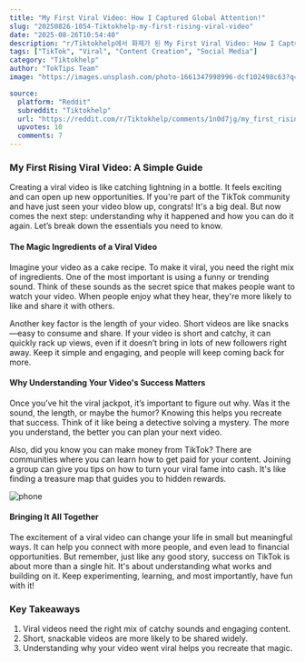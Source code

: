 ```yaml
---
title: "My First Viral Video: How I Captured Global Attention!"
slug: "20250826-1054-Tiktokhelp-my-first-rising-viral-video"
date: "2025-08-26T10:54:40"
description: "r/Tiktokhelp에서 화제가 된 My First Viral Video: How I Captured Global Attention!에 대한 깊이 있는 분석과 인사이트"
tags: ["TikTok", "Viral", "Content Creation", "Social Media"]
category: "Tiktokhelp"
author: "TokTips Team"
image: "https://images.unsplash.com/photo-1661347998996-dcf102498c63?q=80&w=1171&auto=format&fit=crop&ixlib=rb-4.1.0&ixid=M3wxMjA3fDB8MHxwaG90by1wYWdlfHx8fGVufDB8fHx8fA%3D%3D=rb-4.1.0&q=80&w=1080"

source:
  platform: "Reddit"
  subreddit: "Tiktokhelp"
  url: "https://reddit.com/r/Tiktokhelp/comments/1n0d7jg/my_first_rising_viral_video/"
  upvotes: 10
  comments: 7
---
```


### My First Rising Viral Video: A Simple Guide

Creating a viral video is like catching lightning in a bottle. It feels exciting and can open up new opportunities. If you're part of the TikTok community and have just seen your video blow up, congrats! It's a big deal. But now comes the next step: understanding why it happened and how you can do it again. Let’s break down the essentials you need to know.

#### The Magic Ingredients of a Viral Video

Imagine your video as a cake recipe. To make it viral, you need the right mix of ingredients. One of the most important is using a funny or trending sound. Think of these sounds as the secret spice that makes people want to watch your video. When people enjoy what they hear, they're more likely to like and share it with others.

Another key factor is the length of your video. Short videos are like snacks—easy to consume and share. If your video is short and catchy, it can quickly rack up views, even if it doesn’t bring in lots of new followers right away. Keep it simple and engaging, and people will keep coming back for more.

#### Why Understanding Your Video's Success Matters

Once you’ve hit the viral jackpot, it’s important to figure out why. Was it the sound, the length, or maybe the humor? Knowing this helps you recreate that success. Think of it like being a detective solving a mystery. The more you understand, the better you can plan your next video.

Also, did you know you can make money from TikTok? There are communities where you can learn how to get paid for your content. Joining a group can give you tips on how to turn your viral fame into cash. It's like finding a treasure map that guides you to hidden rewards.

![phone](https://images.unsplash.com/photo-1611605698323-b1e99cfd37ea?q=80&w=1974&auto=format&fit=crop&ixlib=rb-4.1.0&ixid=M3wxMjA3fDB8MHxwaG90by1wYWdlfHx8fGVufDB8fHx8fA%3D%3D=rb-4.1.0&q=80&w=1080)

#### Bringing It All Together

The excitement of a viral video can change your life in small but meaningful ways. It can help you connect with more people, and even lead to financial opportunities. But remember, just like any good story, success on TikTok is about more than a single hit. It's about understanding what works and building on it. Keep experimenting, learning, and most importantly, have fun with it!

### Key Takeaways

1. Viral videos need the right mix of catchy sounds and engaging content.
2. Short, snackable videos are more likely to be shared widely.
3. Understanding why your video went viral helps you recreate that magic.